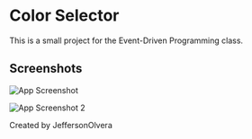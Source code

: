 
# Color Selector

This is a small project for the Event-Driven Programming class.

## Screenshots

![App Screenshot](https://github.com/JeffersonOlvera/ColorSelector/assets/78062935/a3522921-644c-4d8f-b25a-b1abc23f0e87)

![App Screenshot 2](https://github.com/JeffersonOlvera/ColorSelector/assets/78062935/554af9bb-8f24-4fdf-a6e5-b824b4d28054)

Created by JeffersonOlvera
